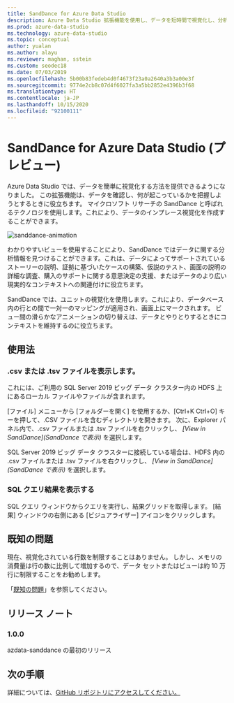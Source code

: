 ```yaml
---
title: SandDance for Azure Data Studio
description: Azure Data Studio 拡張機能を使用し、データを短時間で視覚化し、分析情報を得る方法について説明します。
ms.prod: azure-data-studio
ms.technology: azure-data-studio
ms.topic: conceptual
author: yualan
ms.author: alayu
ms.reviewer: maghan, sstein
ms.custom: seodec18
ms.date: 07/03/2019
ms.openlocfilehash: 5b00b83fedeb4d0f4673f23a0a2640a3b3a00e3f
ms.sourcegitcommit: 9774e2cb8c07d4f6027fa3a5bb2852e4396b3f68
ms.translationtype: HT
ms.contentlocale: ja-JP
ms.lasthandoff: 10/15/2020
ms.locfileid: "92100111"
---
```

# <a name="sanddance-for-azure-data-studio-preview"></a>SandDance for Azure Data Studio (プレビュー)

Azure Data Studio では、データを簡単に視覚化する方法を提供できるようになりました。 この拡張機能は、データを確認し、何が起こっているかを把握しようとするときに役立ちます。 マイクロソフト リサーチの SandDance と呼ばれるテクノロジを使用します。これにより、データのインプレース視覚化を作成することができます。

![sanddance-animation](https://user-images.githubusercontent.com/11507384/54236654-52d42800-44d1-11e9-859e-6c5d297a46d2.gif)

わかりやすいビューを使用することにより、SandDance ではデータに関する分析情報を見つけることができます。これは、データによってサポートされているストーリーの説明、証拠に基づいたケースの構築、仮説のテスト、画面の説明の詳細な調査、購入のサポートに関する意思決定の支援、またはデータのより広い現実的なコンテキストへの関連付けに役立ちます。

SandDance では、ユニットの視覚化を使用します。これにより、データベース内の行との間で一対一のマッピングが適用され、画面上にマークされます。
ビュー間の滑らかなアニメーションの切り替えは、データとやりとりするときにコンテキストを維持するのに役立ちます。

## <a name="usage"></a>使用法

### <a name="view-csv-or-tsv-files"></a>.csv または .tsv ファイルを表示します。
これには、ご利用の SQL Server 2019 ビッグ データ クラスター内の HDFS 上にあるローカル ファイルやファイルが含まれます。
 
[ファイル] メニューから [フォルダーを開く] を使用するか、[Ctrl+K Ctrl+O] キーを押して、.CSV ファイルを含むディレクトリを開きます。  次に、Explorer パネル内で、.csv ファイルまたは .tsv ファイルを右クリックし、 *[View in SandDance]\(SandDance で表示\)* を選択します。

SQL Server 2019 ビッグ データ クラスターに接続している場合は、HDFS 内の .csv ファイルまたは .tsv ファイルを右クリックし、 *[View in SandDance]\(SandDance で表示\)* を選択します。

### <a name="view-sql-query-results"></a>SQL クエリ結果を表示する

SQL クエリ ウィンドウからクエリを実行し、結果グリッドを取得します。 [結果] ウィンドウの右側にある [ビジュアライザー] アイコンをクリックします。

## <a name="known-issues"></a>既知の問題

現在、視覚化されている行数を制限することはありません。 しかし、メモリの消費量は行の数に比例して増加するので、データ セットまたはビューは約 10 万行に制限することをお勧めします。

「[既知の問題](https://microsoft.github.io/SandDance/#known-issues)」を参照してください。

## <a name="release-notes"></a>リリース ノート

### <a name="100"></a>1.0.0

azdata-sanddance の最初のリリース

## <a name="next-steps"></a>次の手順
詳細については、[GitHub リポジトリにアクセスしてください。](https://github.com/Microsoft/SandDance)
